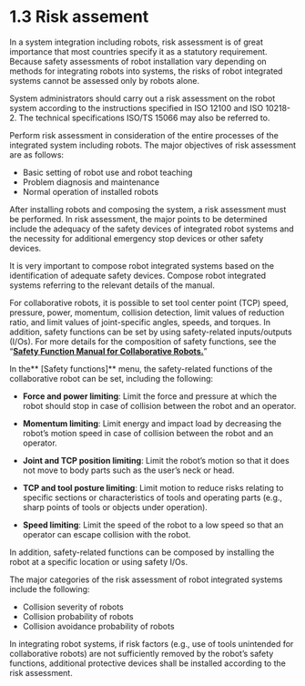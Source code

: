 # 1.3 Risk assement

In a system integration including robots, risk assessment is of great importance that most countries specify it as a statutory requirement. Because safety assessments of robot installation vary depending on methods for integrating robots into systems, the risks of robot integrated systems cannot be assessed only by robots alone.

System administrators should carry out a risk assessment on the robot system according to the instructions specified in ISO 12100 and ISO 10218-2. The technical specifications  ISO/TS 15066 may also be referred to.

Perform risk assessment in consideration of the entire processes of the integrated system including robots. The major objectives of risk assessment are as follows:

* Basic setting of robot use and robot teaching
* Problem diagnosis and maintenance
*   Normal operation of installed robots



After installing robots and composing the system, a risk assessment must be performed. In risk assessment, the major points to be determined include the adequacy of the safety devices of integrated robot systems and the necessity for additional emergency stop devices or other safety devices.

It is very important to compose robot integrated systems based on the identification of adequate safety devices. Compose robot integrated systems referring to the relevant details of the manual.

For collaborative robots, it is possible to set tool center point (TCP) speed, pressure, power, momentum, collision detection, limit values of reduction ratio, and limit values of joint-specific angles, speeds, and torques. In addition, safety functions can be set by using safety-related inputs/outputs (I/Os). For more details for the composition of safety functions, see the “[**Safety Function Manual for Collaborative Robots.**](https://hyundai-robotics.gitbook.io/cobot-safety-function/v/sf-english/)”

In the** \[Safety functions]** menu, the safety-related functions of the collaborative robot can be set, including the following:

*   **Force and power limiting**: Limit the force and pressure at which the robot should stop in case of collision between the robot and an operator.


*   **Momentum limiting**: Limit energy and impact load by decreasing the robot’s motion speed in case of collision between the robot and an operator.


*   **Joint and TCP position limiting**: Limit the robot’s motion so that it does not move to body parts such as the user’s neck or head.


*   **TCP and tool posture limiting**: Limit motion to reduce risks relating to specific sections or characteristics of tools and operating parts (e.g., sharp points of tools or objects under operation).


* **Speed limiting**: Limit the speed of the robot to a low speed so that an operator can escape collision with the robot.

In addition, safety-related functions can be composed by installing the robot at a specific location or using safety I/Os.

The major categories of the risk assessment of robot integrated systems include the following:

* Collision severity of robots
* Collision probability of robots
*   Collision avoidance probability of robots



In integrating robot systems, if risk factors (e.g., use of tools unintended for collaborative robots) are not sufficiently removed by the robot’s safety functions, additional protective devices shall be installed according to the risk assessment.
